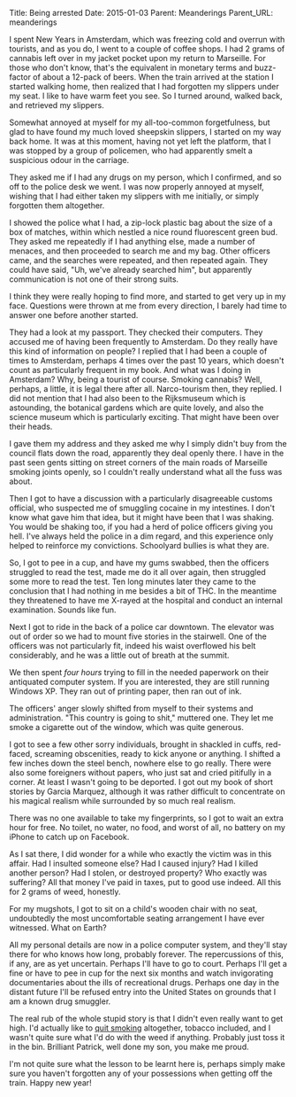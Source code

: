 Title: Being arrested
Date: 2015-01-03
Parent: Meanderings
Parent_URL: meanderings

I spent New Years in Amsterdam, which was freezing cold and overrun with tourists, and as you do, I went to a couple of coffee shops.  I had 2 grams of cannabis left over in my jacket pocket upon my return to Marseille.  For those who don't know, that's the equivalent in monetary terms and buzz-factor of about a 12-pack of beers.  When the train arrived at the station I started walking home, then realized that I had forgotten my slippers under my seat.  I like to have warm feet you see.  So I turned around, walked back, and retrieved my slippers.

Somewhat annoyed at myself for my all-too-common forgetfulness, but glad to have found my much loved sheepskin slippers, I started on my way back home.  It was at this moment, having not yet left the platform, that I was stopped by a group of policemen, who had apparently smelt a suspicious odour in the carriage.

They asked me if I had any drugs on my person, which I confirmed, and so off to the police desk we went.  I was now properly annoyed at myself, wishing that I had either taken my slippers with me initially, or simply forgotten them altogether.

I showed the police what I had, a zip-lock plastic bag about the size of a box of matches, within which nestled a nice round fluorescent green bud.  They asked me repeatedly if I had anything else, made a number of menaces, and then proceeded to search me and my bag.  Other officers came, and the searches were repeated, and then repeated again.  They could have said, "Uh, we've already searched him", but apparently communication is not one of their strong suits.

I think they were really hoping to find more, and started to get very up in my face.  Questions were thrown at me from every direction, I barely had time to answer one before another started.

They had a look at my passport.  They checked their computers.  They accused me of having been frequently to Amsterdam.  Do they really have this kind of information on people?  I replied that I had been a couple of times to Amsterdam, perhaps 4 times over the past 10 years, which doesn't count as particularly frequent in my book.  And what was I doing in Amsterdam?  Why, being a tourist of course.  Smoking cannabis?  Well, perhaps, a little, it is legal there after all.  Narco-tourism then, they replied.  I did not mention that I had also been to the Rijksmuseum which is astounding, the botanical gardens which are quite lovely, and also the science museum which is particularly exciting.  That might have been over their heads.

I gave them my address and they asked me why I simply didn't buy from the council flats down the road, apparently they deal openly there.  I have in the past seen gents sitting on street corners of the main roads of Marseille smoking joints openly, so I couldn't really understand what all the fuss was about.

Then I got to have a discussion with a particularly disagreeable customs official, who suspected me of smuggling cocaine in my intestines.  I don't know what gave him that idea, but it might have been that I was shaking.  You would be shaking too, if you had a herd of police officers giving you hell.  I've always held the police in a dim regard, and this experience only helped to reinforce my convictions.  Schoolyard bullies is what they are.

So, I got to pee in a cup, and have my gums swabbed, then the officers struggled to read the test, made me do it all over again, then struggled some more to read the test.  Ten long minutes later they came to the conclusion that I had nothing in me besides a bit of THC.  In the meantime they threatened to have me X-rayed at the hospital and conduct an internal examination.  Sounds like fun.

Next I got to ride in the back of a police car downtown.  The elevator was out of order so we had to mount five stories in the stairwell.  One of the officers was not particularly fit, indeed his waist overflowed his belt considerably, and he was a little out of breath at the summit.

We then spent *four hours* trying to fill in the needed paperwork on their antiquated computer system.  If you are interested, they are still running Windows XP.  They ran out of printing paper, then ran out of ink.

The officers' anger slowly shifted from myself to their systems and administration.  "This country is going to shit," muttered one.  They let me smoke a cigarette out of the window, which was quite generous.

I got to see a few other sorry individuals, brought in shackled in cuffs, red-faced, screaming obscenities, ready to kick anyone or anything.  I shifted a few inches down the steel bench, nowhere else to go really.  There were also some foreigners without papers, who just sat and cried pitifully in a corner.  At least I wasn't going to be deported.  I got out my book of short stories by Garcia Marquez, although it was rather difficult to concentrate on his magical realism while surrounded by so much real realism.

There was no one available to take my fingerprints, so I got to wait an extra hour for free.  No toilet, no water, no food, and worst of all, no battery on my iPhone to catch up on Facebook.

As I sat there, I did wonder for a while who exactly the victim was in this affair.  Had I insulted someone else?  Had I caused injury?  Had I killed another person?  Had I stolen, or destroyed property?  Who exactly was suffering?  All that money I've paid in taxes, put to good use indeed.  All this for 2 grams of weed, honestly.

For my mugshots, I got to sit on a child's wooden chair with no seat, undoubtedly the most uncomfortable seating arrangement I have ever witnessed.  What on Earth?

All my personal details are now in a police computer system, and they'll stay there for who knows how long, probably forever.  The repercussions of this, if any, are as yet uncertain.  Perhaps I'll have to go to court.   Perhaps I'll get a fine or have to pee in cup for the next six months and watch invigorating documentaries about the ills of recreational drugs.  Perhaps one day in the distant future I'll be refused entry into the United States on grounds that I am a known drug smuggler.

The real rub of the whole stupid story is that I didn't even really want to get high.  I'd actually like to [quit smoking](/smoking/) altogether, tobacco included, and I wasn't quite sure what I'd do with the weed if anything.  Probably just toss it in the bin.  Brilliant Patrick, well done my son, you make me proud.

I'm not quite sure what the lesson to be learnt here is, perhaps simply make sure you haven't forgotten any of your possessions when getting off the train.  Happy new year!